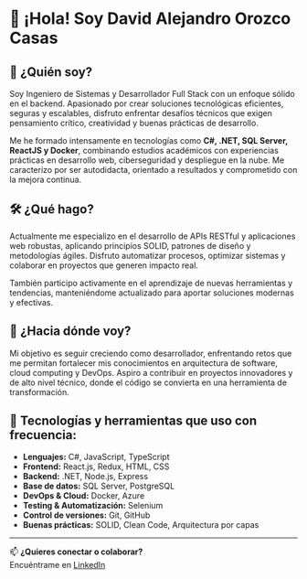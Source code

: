 # 👋 ¡Hola! Soy David Alejandro Orozco Casas

## 🚀 ¿Quién soy?

Soy Ingeniero de Sistemas y Desarrollador Full Stack con un enfoque sólido en el backend. Apasionado por crear soluciones tecnológicas eficientes, seguras y escalables, 
disfruto enfrentar desafíos técnicos que exigen pensamiento crítico, creatividad y buenas prácticas de desarrollo.

Me he formado intensamente en tecnologías como **C#, .NET, SQL Server, ReactJS y Docker**, combinando estudios académicos con experiencias prácticas en desarrollo web, 
ciberseguridad y despliegue en la nube. Me caracterizo por ser autodidacta, orientado a resultados y comprometido con la mejora continua.

## 🛠 ¿Qué hago?

Actualmente me especializo en el desarrollo de APIs RESTful y aplicaciones web robustas, aplicando principios SOLID, patrones de diseño y metodologías ágiles. Disfruto automatizar procesos, optimizar sistemas y colaborar en proyectos que generen impacto real.

También participo activamente en el aprendizaje de nuevas herramientas y tendencias, manteniéndome actualizado para aportar soluciones modernas y efectivas.

## 🎯 ¿Hacia dónde voy?

Mi objetivo es seguir creciendo como desarrollador, enfrentando retos que me permitan fortalecer mis conocimientos en arquitectura de software, cloud computing y DevOps. 
Aspiro a contribuir en proyectos innovadores y de alto nivel técnico, donde el código se convierta en una herramienta de transformación.

## 🧰 Tecnologías y herramientas que uso con frecuencia:

- **Lenguajes:** C#, JavaScript, TypeScript  
- **Frontend:** React.js, Redux, HTML, CSS  
- **Backend:** .NET, Node.js, Express  
- **Base de datos:** SQL Server, PostgreSQL  
- **DevOps & Cloud:** Docker, Azure  
- **Testing & Automatización:** Selenium  
- **Control de versiones:** Git, GitHub  
- **Buenas prácticas:** SOLID, Clean Code, Arquitectura por capas

---

📫 **¿Quieres conectar o colaborar?**  
Encuéntrame en [LinkedIn](https://www.linkedin.com/in/david-alejandro-orozco-casas) 

